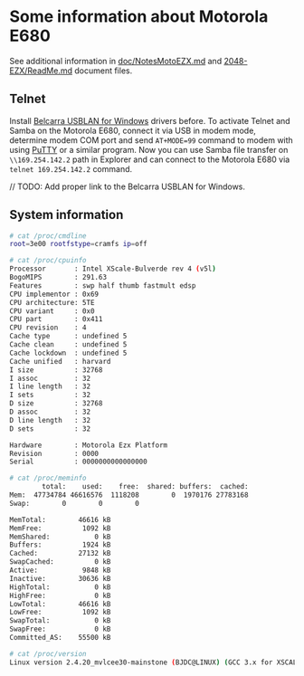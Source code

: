 Some information about Motorola E680
====================================

See additional information in [doc/NotesMotoEZX.md](NotesMotoEZX.md) and [2048-EZX/ReadMe.md](../2048-EZX/ReadMe.md) document files.

## Telnet

Install [Belcarra USBLAN for Windows]() drivers before. To activate Telnet and Samba on the Motorola E680, connect it via USB in modem mode, determine modem COM port and send `AT+MODE=99` command to modem with using [PuTTY](https://www.putty.org/) or a similar program. Now you can use Samba file transfer on `\\169.254.142.2` path in Explorer and can connect to the Motorola E680 via `telnet 169.254.142.2` command.

// TODO: Add proper link to the Belcarra USBLAN for Windows.

## System information

```sh
# cat /proc/cmdline
root=3e00 rootfstype=cramfs ip=off

# cat /proc/cpuinfo
Processor       : Intel XScale-Bulverde rev 4 (v5l)
BogoMIPS        : 291.63
Features        : swp half thumb fastmult edsp
CPU implementor : 0x69
CPU architecture: 5TE
CPU variant     : 0x0
CPU part        : 0x411
CPU revision    : 4
Cache type      : undefined 5
Cache clean     : undefined 5
Cache lockdown  : undefined 5
Cache unified   : harvard
I size          : 32768
I assoc         : 32
I line length   : 32
I sets          : 32
D size          : 32768
D assoc         : 32
D line length   : 32
D sets          : 32

Hardware        : Motorola Ezx Platform
Revision        : 0000
Serial          : 0000000000000000

# cat /proc/meminfo
		total:    used:    free:  shared: buffers:  cached:
Mem:  47734784 46616576  1118208        0  1970176 27783168
Swap:        0        0        0

MemTotal:        46616 kB
MemFree:          1092 kB
MemShared:           0 kB
Buffers:          1924 kB
Cached:          27132 kB
SwapCached:          0 kB
Active:           9848 kB
Inactive:        30636 kB
HighTotal:           0 kB
HighFree:            0 kB
LowTotal:        46616 kB
LowFree:          1092 kB
SwapTotal:           0 kB
SwapFree:            0 kB
Committed_AS:    55500 kB

# cat /proc/version
Linux version 2.4.20_mvlcee30-mainstone (BJDC@LINUX) (GCC 3.x for XSCALE) #1 Jan 1,2003
```
